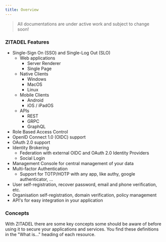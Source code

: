 ```yaml
---
title: Overview
---
```


> All documentations are under active work and subject to change soon!

### ZITADEL Features

- Single-Sign On (SSO) and Single-Log Out (SLO)
  - Web applications
    - Server Renderer
    - Single Page
  - Native Clients
    - Windows
    - MacOS
    - Linux
  - Mobile Clients
    - Android
    - iOS / iPadOS
  - APIs
    - REST
    - GRPC
    - GraphQL
- Role Based Access Control
- OpenID Connect 1.0 (OIDC) support
- OAuth 2.0 support
- Identity Brokering
  - Federation with external OIDC and OAuth 2.0 Identity Providers
  - Social Login
- Management Console for central management of your data
- Multi-factor Authentication
  - Support for TOTP/HOTP with any app, like authy, google authenticator, ...
- User self-registration, recover password, email and phone verification, etc.
- Organisation self-registration, domain verification, policy management
- API's for easy integration in your application

### Concepts

With ZITADEL there are some key concepts some should be aware of before using it to secure your applications and services.
You find these definitions in the "What is..." heading of each resource.

